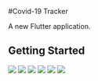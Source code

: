 #Covid-19 Tracker

A new Flutter application.

## Getting Started

![](s1.jpg)
![](s2.jpg)
![](s3.jpg)
![](s4.jpg)
![](s5.jpg)
![](s6.jpg)